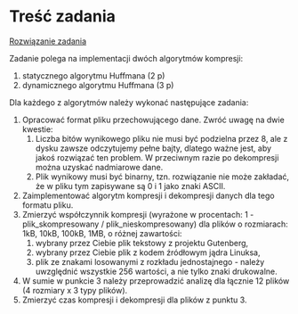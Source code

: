 <h1> Treść zadania </h1>
<a href="https://github.com/YoC00lig/Text-algorithms/blob/main/lab02/lab02.ipynb">Rozwiązanie zadania </a>
<p></p>
<p>Zadanie polega na implementacji dwóch algorytmów kompresji:</p>

<ol>
  <li>statycznego algorytmu Huffmana (2 p)</li>
  <li>dynamicznego algorytmu Huffmana (3 p)</li>
 </ol>
Dla każdego z algorytmów należy wykonać następujące zadania:

<ol>
  <li>Opracować format pliku przechowującego dane. Zwróć uwagę na dwie kwestie:
    <ol>
      <li>Liczba bitów wynikowego pliku nie musi być podzielna przez 8, ale z dysku zawsze odczytujemy pełne bajty, dlatego ważne jest, aby jakoś rozwiązać ten problem. W przeciwnym razie po dekompresji można uzyskać nadmiarowe dane.</li>
      <li>Plik wynikowy musi być binarny, tzn. rozwiązanie nie może zakładać, że w pliku tym zapisywane są 0 i 1 jako znaki ASCII.</li>
    </ol>
  </li>
  <li>Zaimplementować algorytm kompresji i dekompresji danych dla tego formatu pliku.</li>
  <li> Zmierzyć współczynnik kompresji (wyrażone w procentach: 1 - plik_skompresowany / plik_nieskompresowany) dla plików o rozmiarach: 1kB, 10kB, 100kB, 1MB, o różnej zawartości:
    <ol>
      <li>wybrany przez Ciebie plik tekstowy z projektu Gutenberg,</li>
      <li>wybrany przez Ciebie plik z kodem źródłowym jądra Linuksa,</li>
      <li>plik ze znakami losowanymi z rozkładu jednostajnego - należy uwzględnić wszystkie 256 wartości, a nie tylko znaki drukowalne.</li>
    </ol>  
  </li>
  <li>W sumie w punkcie 3 należy przeprowadzić analizę dla łącznie 12 plików (4 rozmiary x 3 typy plików).</li>
  <li>Zmierzyć czas kompresji i dekompresji dla plików z punktu 3.</li>
</ol>

